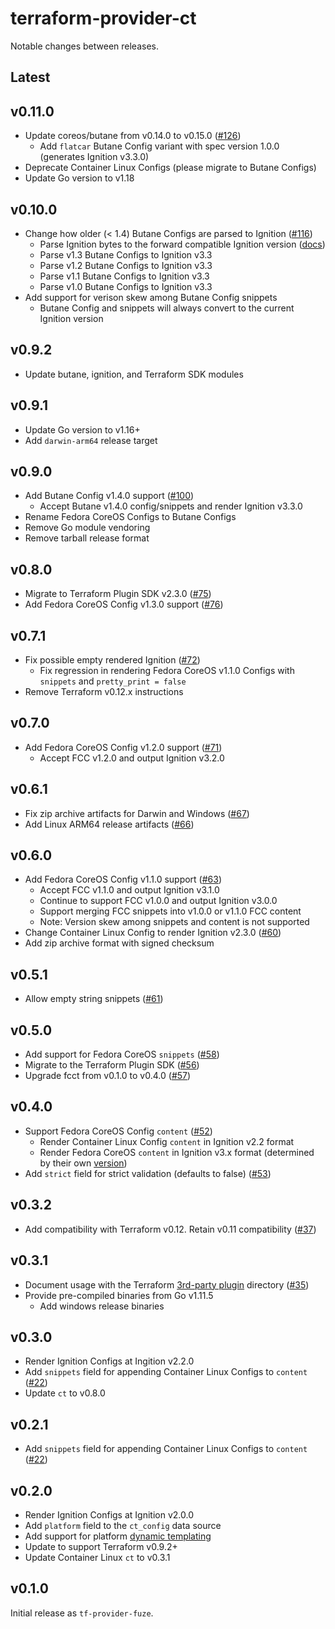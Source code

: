 # terraform-provider-ct

Notable changes between releases.

## Latest

## v0.11.0

* Update coreos/butane from v0.14.0 to v0.15.0 ([#126](https://github.com/poseidon/terraform-provider-ct/pull/126))
  * Add `flatcar` Butane Config variant with spec version 1.0.0 (generates Ignition v3.3.0)
* Deprecate Container Linux Configs (please migrate to Butane Configs)
* Update Go version to v1.18

## v0.10.0

* Change how older (< 1.4) Butane Configs are parsed to Ignition ([#116](https://github.com/poseidon/terraform-provider-ct/pull/116))
  * Parse Ignition bytes to the forward compatible Ignition version ([docs](https://github.com/poseidon/terraform-provider-ct#versions))
  * Parse v1.3 Butane Configs to Ignition v3.3
  * Parse v1.2 Butane Configs to Ignition v3.3
  * Parse v1.1 Butane Configs to Ignition v3.3
  * Parse v1.0 Butane Configs to Ignition v3.3
* Add support for verison skew among Butane Config snippets
  * Butane Config and snippets will always convert to the current Ignition version

## v0.9.2

* Update butane, ignition, and Terraform SDK modules

## v0.9.1

* Update Go version to v1.16+
* Add `darwin-arm64` release target

## v0.9.0

* Add Butane Config v1.4.0 support ([#100](https://github.com/poseidon/terraform-provider-ct/pull/100))
  * Accept Butane v1.4.0 config/snippets and render Ignition v3.3.0
* Rename Fedora CoreOS Configs to Butane Configs
* Remove Go module vendoring
* Remove tarball release format

## v0.8.0

* Migrate to Terraform Plugin SDK v2.3.0 ([#75](https://github.com/poseidon/terraform-provider-ct/pull/75))
* Add Fedora CoreOS Config v1.3.0 support ([#76](https://github.com/poseidon/terraform-provider-ct/pull/76))

## v0.7.1

* Fix possible empty rendered Ignition ([#72](https://github.com/poseidon/terraform-provider-ct/pull/72))
  * Fix regression in rendering Fedora CoreOS v1.1.0 Configs with `snippets` and `pretty_print = false`
* Remove Terraform v0.12.x instructions

## v0.7.0

* Add Fedora CoreOS Config v1.2.0 support ([#71](https://github.com/poseidon/terraform-provider-ct/pull/71))
  * Accept FCC v1.2.0 and output Ignition v3.2.0

## v0.6.1

* Fix zip archive artifacts for Darwin and Windows ([#67](https://github.com/poseidon/terraform-provider-ct/pull/67))
* Add Linux ARM64 release artifacts ([#66](https://github.com/poseidon/terraform-provider-ct/pull/66))

## v0.6.0

* Add Fedora CoreOS Config v1.1.0 support ([#63](https://github.com/poseidon/terraform-provider-ct/pull/63))
  * Accept FCC v1.1.0 and output Ignition v3.1.0
  * Continue to support FCC v1.0.0 and output Ignition v3.0.0
  * Support merging FCC snippets into v1.0.0 or v1.1.0 FCC content
  * Note: Version skew among snippets and content is not supported
* Change Container Linux Config to render Ignition v2.3.0 ([#60](https://github.com/poseidon/terraform-provider-ct/pull/60))
* Add zip archive format with signed checksum

## v0.5.1

* Allow empty string snippets ([#61](https://github.com/poseidon/terraform-provider-ct/pull/61))

## v0.5.0

* Add support for Fedora CoreOS `snippets` ([#58](https://github.com/poseidon/terraform-provider-ct/pull/58))
* Migrate to the Terraform Plugin SDK ([#56](https://github.com/poseidon/terraform-provider-ct/pull/56))
* Upgrade fcct from v0.1.0 to v0.4.0 ([#57](https://github.com/poseidon/terraform-provider-ct/pull/57))

## v0.4.0

* Support Fedora CoreOS Config `content` ([#52](https://github.com/poseidon/terraform-provider-ct/pull/52))
  * Render Container Linux Config `content` in Ignition v2.2 format
  * Render Fedora CoreOS `content` in Ignition v3.x format (determined by their own [version](https://github.com/coreos/fcct/blob/master/docs/configuration-v1_0.md))
* Add `strict` field for strict validation (defaults to false) ([#53](https://github.com/poseidon/terraform-provider-ct/pull/53))

## v0.3.2

* Add compatibility with Terraform v0.12. Retain v0.11 compatibility ([#37](https://github.com/poseidon/terraform-provider-ct/pull/37))

## v0.3.1

* Document usage with the Terraform [3rd-party plugin](https://www.terraform.io/docs/configuration/providers.html#third-party-plugins) directory ([#35](https://github.com/poseidon/terraform-provider-ct/pull/35))
* Provide pre-compiled binaries from Go v1.11.5
  * Add windows release binaries

## v0.3.0

* Render Ignition Configs at Ingition v2.2.0
* Add `snippets` field for appending Container Linux Configs to `content` ([#22](https://github.com/poseidon/terraform-provider-ct/pull/22))
* Update `ct` to v0.8.0

## v0.2.1

* Add `snippets` field for appending Container Linux Configs to `content` ([#22](https://github.com/poseidon/terraform-provider-ct/pull/22))

## v0.2.0

* Render Ignition Configs at Ignition v2.0.0
* Add `platform` field to the `ct_config` data source
* Add support for platform [dynamic templating](https://coreos.com/os/docs/latest/dynamic-data.html)
* Update to support Terraform v0.9.2+
* Update Container Linux `ct` to v0.3.1

## v0.1.0

Initial release as `tf-provider-fuze`.
